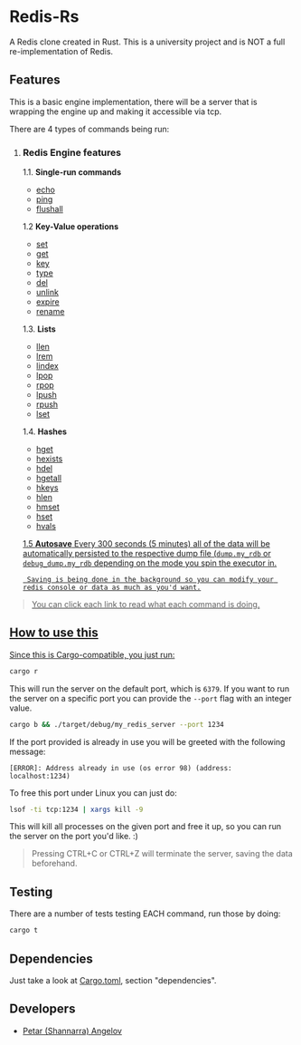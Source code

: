 # Redis-Rs

A Redis clone created in Rust.
This is a university project and is NOT a full re-implementation of Redis.

## Features
This is a basic engine implementation, there will be a server that is wrapping the engine up and making it accessible via tcp.


There are 4 types of commands being run:
1. ### Redis Engine features
    1.1. __Single-run commands__
    <ul>
      <li><a href="https://redis.io/commands/echo/">echo</a></li>
      <li><a href="https://redis.io/commands/ping/">ping</a></li>
      <li><a href="https://redis.io/commands/flushall/">flushall</a></li>
    </ul>

    1.2 __Key-Value operations__
    <ul>
      <li><a href="https://redis.io/commands/set/">set</a></li>
      <li><a href="https://redis.io/commands/get/">get</a></li>
      <li><a href="https://redis.io/commands/key/">key</a></li>
      <li><a href="https://redis.io/commands/type/">type</a></li>
      <li><a href="https://redis.io/commands/del/">del</a></li>
      <li><a href="https://redis.io/commands/unlink/">unlink</a></li>
      <li><a href="https://redis.io/commands/expire/">expire</a></li>
      <li><a href="https://redis.io/commands/rename/">rename</a></li>
    </ul>

    1.3. __Lists__
    <ul>
      <li><a href="https://redis.io/commands/llen/">llen</a></li>
      <li><a href="https://redis.io/commands/lrem/">lrem</a></li>
      <li><a href="https://redis.io/commands/lindex/">lindex</a></li>
      <li><a href="https://redis.io/commands/lpop/">lpop</a></li>
      <li><a href="https://redis.io/commands/rpop/">rpop</a></li>
      <li><a href="https://redis.io/commands/lpush/">lpush</a></li>
      <li><a href="https://redis.io/commands/rpush/">rpush</a></li>
      <li><a href="https://redis.io/commands/lset/">lset</a></li>
    </ul>

    1.4. __Hashes__
    <ul>
      <li><a href="https://redis.io/commands/hget/">hget</li>
      <li><a href="https://redis.io/commands/hexists/">hexists</li>
      <li><a href="https://redis.io/commands/hdel/">hdel</li>
      <li><a href="https://redis.io/commands/hgetall/">hgetall</li>
      <li><a href="https://redis.io/commands/hkeys/">hkeys</li>
      <li><a href="https://redis.io/commands/hlen/">hlen</li>
      <li><a href="https://redis.io/commands/hmset/">hmset</li>
      <li><a href="https://redis.io/commands/hset/">hset</li>
      <li><a href="https://redis.io/commands/hvals/">hvals</li>
    </ul>

    1.5  __Autosave__
        Every 300 seconds (5 minutes) all of the data will be automatically persisted to the respective dump file (`dump.my_rdb` or `debug_dump.my_rdb` depending on the mode you spin the executor in.

        Saving is being done in the background so you can modify your redis console or data as much as you'd want.

> You can click each link to read what each command is doing.

## How to use this
Since this is Cargo-compatible, you just run:
```sh
cargo r
```

This will run the server on the default port, which is `6379`.
If you want to run the server on a specific port you can provide the `--port` flag with an integer value.
```sh
cargo b && ./target/debug/my_redis_server --port 1234
```

If the port provided is already in use you will be greeted with the following message:
```
[ERROR]: Address already in use (os error 98) (address: localhost:1234)
```

To free this port under Linux you can just do:
```sh
lsof -ti tcp:1234 | xargs kill -9
```
This will kill all processes on the given port and free it up, so you can run the server on the port you'd like. :)

> Pressing CTRL+C or CTRL+Z will terminate the server, saving the data beforehand.

## Testing
There are a number of tests testing EACH command, run those by doing:
```sh
cargo t
```

## Dependencies
Just take a look at [Cargo.toml](./Cargo.toml), section "dependencies".

## Developers
- [Petar (Shannarra) Angelov](https://www.github.com/Shannarra)
